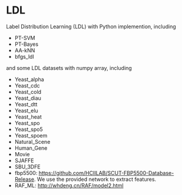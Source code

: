 # LDL

Label Distribution Learning (LDL) with Python implemention, including
- PT-SVM
- PT-Bayes
- AA-kNN
- bfgs_ldl

and some LDL datasets with numpy array, including
- Yeast_alpha
- Yeast_cdc
- Yeast_cold
- Yeast_diau
- Yeast_dtt
- Yeast_elu
- Yeast_heat
- Yeast_spo
- Yeast_spo5
- Yeast_spoem
- Natural_Scene
- Human_Gene
- Movie
- SJAFFE
- SBU_3DFE
- fbp5500: https://github.com/HCIILAB/SCUT-FBP5500-Database-Release. We use the provided network to extract features. 
- RAF_ML: http://whdeng.cn/RAF/model2.html
